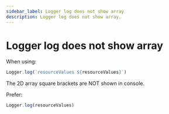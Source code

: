 ```yaml
---
sidebar_label: Logger log does not show array
description: Logger log does not show array.
---
```


# Logger log does not show array

When using:

```js
Logger.log(`resourceValues ${resourceValues}`)
```

The 2D array square brackets are NOT shown in console.

Prefer:

```js
Logger.log(resourceValues)
```